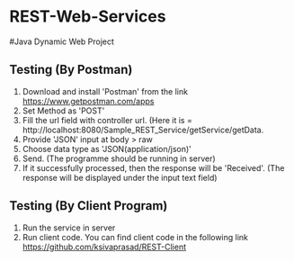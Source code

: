 # REST-Web-Services

#Java Dynamic Web Project

Testing (By Postman)
--------------------

1. Download and install 'Postman' from the link  https://www.getpostman.com/apps
2. Set Method as 'POST'
3. Fill the url field with controller url. (Here it is = http://localhost:8080/Sample_REST_Service/getService/getData. 
4. Provide 'JSON' input at body > raw
5. Choose data type as 'JSON(application/json)'
6. Send. (The programme should be running in server)
7. If it successfully processed, then the response will be 'Received'.
   (The response will be displayed under the input text field)

Testing (By Client Program)
---------------------------
1. Run the service in server
2. Run client code.
   You can find client code in the following link
   https://github.com/ksivaprasad/REST-Client
